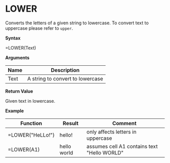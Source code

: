 # LOWER

Converts the letters of a given string to lowercase. To convert text to
uppercase please refer to `upper`.

**Syntax**

=LOWER(Text)

**Arguments**

| Name | Description                      |
|------|----------------------------------|
| Text | A string to convert to lowercase |

**Return Value**

Given text in lowercase.

**Example**

| Function         | Result      | Comment                                     |
|------------------|-------------|---------------------------------------------|
| =LOWER("HeLLo!") | hello!      | only affects letters in uppercase           |
| =LOWER(A1)       | hello world | assumes cell A1 contains text "Hello WORLD" |
